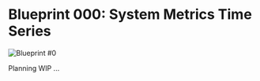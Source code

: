 # Blueprint 000: System Metrics Time Series


![Blueprint #0](https://github.com/bigcontainer/bigcont/blob/master/blueprints/blueprint-000/img/blueprint-0-time-series-metrics.jpg)


Planning WIP ...

